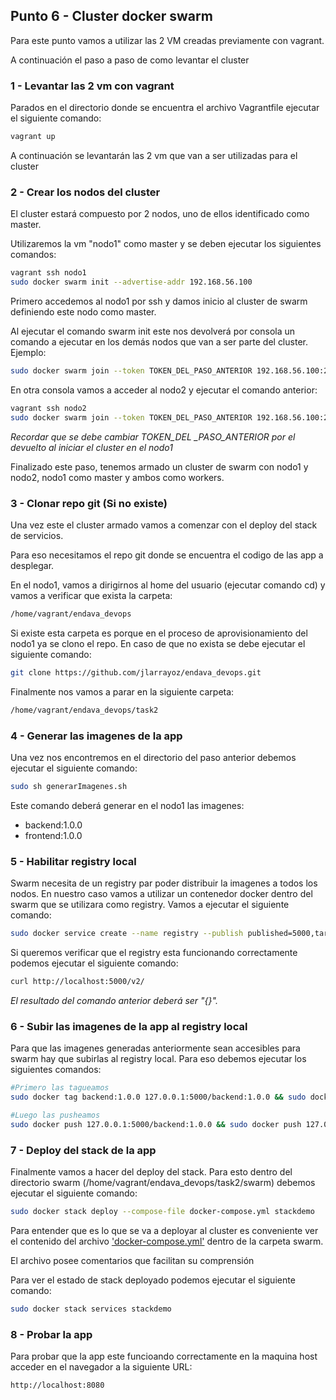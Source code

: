 ## Punto 6 - Cluster docker swarm

Para este punto vamos a utilizar las 2 VM creadas previamente con vagrant.

A continuación el paso a paso de como levantar el cluster

### 1 - Levantar las 2 vm con vagrant

Parados en el directorio donde se encuentra el archivo Vagrantfile ejecutar el siguiente comando:

```bash
vagrant up
```

A continuación se levantarán las 2 vm que van a ser utilizadas para el cluster

### 2 - Crear los nodos del cluster

El cluster estará compuesto por 2 nodos, uno de ellos identificado como master.

Utilizaremos la vm "nodo1" como master y se deben ejecutar los siguientes comandos:

```bash
vagrant ssh nodo1
sudo docker swarm init --advertise-addr 192.168.56.100
```

Primero accedemos al nodo1 por ssh y damos inicio al cluster de swarm definiendo este nodo como master.

Al ejecutar el comando swarm init este nos devolverá por consola un comando a ejecutar en los demás nodos que van a ser parte del cluster. Ejemplo:

```bash
sudo docker swarm join --token TOKEN_DEL_PASO_ANTERIOR 192.168.56.100:2377
```

En otra consola vamos a acceder al nodo2 y ejecutar el comando anterior:

```bash
vagrant ssh nodo2
sudo docker swarm join --token TOKEN_DEL_PASO_ANTERIOR 192.168.56.100:2377
```

*Recordar que se debe cambiar TOKEN_DEL _PASO_ANTERIOR por el devuelto al iniciar el cluster en el nodo1*

Finalizado este paso, tenemos armado un cluster de swarm con nodo1 y nodo2, nodo1 como master y ambos como workers.

### 3 - Clonar repo git (Si no existe)

Una vez este el cluster armado vamos a comenzar con el deploy del stack de servicios.

Para eso necesitamos el repo git donde se encuentra el codigo de las app a desplegar.

En el nodo1, vamos a dirigirnos al home del usuario (ejecutar comando cd) y vamos a verificar que exista la carpeta:

```bash
/home/vagrant/endava_devops
```

Si existe esta carpeta es porque en el proceso de aprovisionamiento del nodo1 ya se clono el repo. En caso de que no exista se debe ejecutar el siguiente comando:

```bash
git clone https://github.com/jlarrayoz/endava_devops.git
```

Finalmente nos vamos a parar en la siguiente carpeta:

```bash
/home/vagrant/endava_devops/task2
```

### 4 - Generar las imagenes de la app

Una vez nos encontremos en el directorio del paso anterior debemos ejecutar el siguiente comando:

```bash
sudo sh generarImagenes.sh
```

Este comando deberá generar en el nodo1 las imagenes:

* backend:1.0.0
* frontend:1.0.0


### 5 - Habilitar registry local

Swarm necesita de un registry par poder distribuir la imagenes a todos los nodos.
En nuestro caso vamos a utilizar un contenedor docker dentro del swarm que se utilizara como registry. Vamos a ejecutar el siguiente comando:

```bash
sudo docker service create --name registry --publish published=5000,target=5000 registry:2
```

Si queremos verificar que el registry esta funcionando correctamente podemos ejecutar el siguiente comando:

```bash
curl http://localhost:5000/v2/
```

*El resultado del comando anterior deberá ser "{}".*

### 6 - Subir las imagenes de la app al registry local

Para que las imagenes generadas anteriormente sean accesibles para swarm hay que subirlas al registry local. Para eso debemos ejecutar los siguientes comandos:

```bash
#Primero las tagueamos
sudo docker tag backend:1.0.0 127.0.0.1:5000/backend:1.0.0 && sudo docker tag frontend:1.0.0 127.0.0.1:5000/frontend:1.0.0

#Luego las pusheamos
sudo docker push 127.0.0.1:5000/backend:1.0.0 && sudo docker push 127.0.0.1:5000/frontend:1.0.0
```

### 7 - Deploy del stack de la app

Finalmente vamos a hacer del deploy del stack. Para esto dentro del directorio swarm (/home/vagrant/endava_devops/task2/swarm) debemos ejecutar el siguiente comando:

```bash
sudo docker stack deploy --compose-file docker-compose.yml stackdemo
```

Para entender que es lo que se va a deployar al cluster es conveniente ver el contenido del archivo ['docker-compose.yml'][1] dentro de la carpeta swarm.

El archivo posee comentarios que facilitan su comprensión

Para ver el estado de stack deployado podemos ejecutar el siguiente comando:

```bash
sudo docker stack services stackdemo
```

### 8 - Probar la app

Para probar que la app este funcioando correctamente en la maquina host acceder en el navegador a la siguiente URL:

```html
http://localhost:8080
```

[1]: docker-compose.yml
